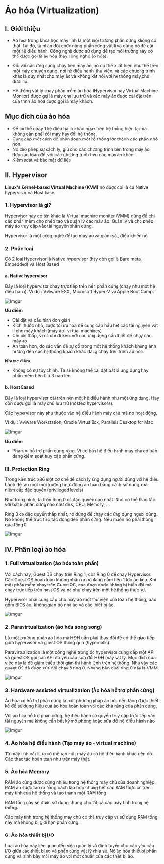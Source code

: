 # Ảo hóa (Virtualization)

## I. Giới thiệu

- Ảo hóa trong khoa học máy tính là một môi trường phần cứng không có thật. Tại đó, ta nhân đôi chức năng phần cứng vật lí và dùng nó để cài một hệ điều hành. Công nghệ được sử dụng để tạo môi trường này có thể được gọi là ảo hóa (hay công nghệ ảo hóa).

- Đối với các ứng dụng chạy trên máy ảo, nó có thể xuất hiện như thể trên một máy chuyên dụng, nơi hệ điều hành, thư viện, và các chương trình khác là duy nhất cho máy ảo và không kết nối với hệ thống máy chủ dưới nó.

- Hệ thống vật lý chạy phần mềm ảo hóa (Hypervisor hay Virtual Machine Monitor) được gọi là máy chủ lưu trữ và các máy ảo được cài đặt trên của trình ảo hóa được gọi là máy khách.

## Mục đích của ảo hóa 

- Để có thể chạy 1 hệ điều hành khác ngay trên hệ thống hiện tại mà không cần phải đổi máy hay đổi hệ thống.
- Cung cấp một cách để phân đoạn một hệ thống lớn thành các phần nhỏ hơn.
- Nó cho phép sự cách ly, giữ cho các chương trình bên trong máy ảo được an toàn đối với các chương trình trên các máy ảo khác.
- Kiểm soát và bảo mật dữ liệu

## II. Hypervisor 

**Linux's Kernel-based Virtual Machine (KVM)** nó được coi là cả Native hypervisor và Host base

### 1. Hypervisor là gì?

Hypervisor hay có tên khác là Virtual machine moniter (VMM) dùng để chỉ các phần mềm cho phép tạo và quản lý các máy ảo. Quản lý và cho phép máy ảo truy cập vào tài nguyên phần cứng.

Hypervisor là một công nghệ để tạo máy ảo và giám sát, điều khiển nó.

### 2. Phân loại

Có 2 loại Hypervisor là Native hypervisor (hay còn gọi là Bare metal, Embedded) và Host Based

#### a. Native hypervisor

Đây là loại hypervisor chạy trực tiếp trên nền phần cứng (chạy như một hệ điều hành). Ví dụ : VMware ESXi, Microsoft Hyper-V và Apple Boot Camp.

![Imgur](https://i.imgur.com/CchEmHK.png)

**Ưu điểm:**

- Cài đặt và cấu hình đơn giản
- Kích thước nhỏ, được tối ưu hóa để cung cấp hầu hết các tài nguyên vật lí cho máy khách (máy ảo -virtual machines)
- Chi phí thấp, vì nó chỉ đi kèm với các ứng dụng cần thiết để chạy các máy ảo
- An toàn hơn, do các vấn đề sự cố trong một hệ thống khách không ảnh hưởng đến các hệ thống khách khác đang chạy trên trình ảo hóa.

**Nhược điểm:**

- Không có sự tùy chỉnh. Ta sẽ không thể cài đặt bất kì ứng dụng hay phần mềm bên thứ 3 nào lên.

#### b. Host Based

Đây là loại hypervisor cài trên nền một hệ điều hành như một ứng dụng. Hay còn được gọi là máy chủ lưu trữ (hosted hypervisors).

Các hypervisor này phụ thuộc vào hệ điều hành máy chủ mà nó hoạt động.

Ví dụ : VMware Workstation, Oracle VirtualBox, Parallels Desktop for Mac

![Imgur](https://i.imgur.com/awi88Rt.png)

**Ưu điểm:**

- Phạm vi hỗ trợ phần cứng rộng. Vì cơ bản hệ điều hành máy chủ cơ bản đang kiểm soát truy cập phần cứng.

### III. Protection Ring

Trong kiến trúc x86 một cơ chế để cách ly ứng dụng người dùng với hệ điều hành để tạo một môi trường hoạt động an toàn bằng cách sử dụng khái niệm cấp đặc quyền (privileged levels)

Như trong hình, ta thấy Ring 0 có đặc quyền cao nhất. Nhó có thể thao tác với bất kì phần cứng nào như disk, CPU, Memory, ...

Ring 3 có đặc quyền thấp nhất, nó dùng để chạy các ứng dụng người dùng. Nó không thể trực tiếp tác động đến phần cứng. Nếu muốn nó phải thông qua Ring 0

![Imgur](https://i.imgur.com/C8iohPW.png)

## IV. Phân loại ảo hóa

### 1. Full virtualization (ảo hóa toàn phần)

Với cách này, Guest OS chạy trên Ring 1, còn Ring 0 để chạy Hypervisor. Các Guest OS hoàn toàn không nhận ra nó đang nằm trên 1 lớp ảo hóa. Khi một phần mềm chạy trên Guest OS, các đoạn code không bị biến đổi mà chạy trực tiếp trên host OS và nó như chạy trên một hệ thống thực sự.

Hypervisor phải cung cấp cho máy ảo một thư viện của toàn hệ thống, bao gồm BIOS ảo, không gian bộ nhớ ảo và các thiết bị ảo.

![Imgur](https://i.imgur.com/57meoj3.png)

### 2. Paravirtualization (ảo hóa song song)

Là một phương pháp ảo hóa mà HĐH cần phải thay đổi để có thể giao tiếp giữa hypervisor và guest OS thông qua (hypercalls).

Paravirtualization là một công nghệ trong đó hypervisor cung cấp một API và guest OS gọi các API đó yêu cầu sửa đổi HĐH máy vật lý. Mục đích của việc này là để giảm thiểu thời gian thi hành lệnh trên hệ thống. Như vậy các guest OS đã được sửa đổi chạy ở ring 0. Nhưng bên dưới ring 0 này là VMM.

![Imgur](https://i.imgur.com/VWXaG40.png)

### 3. Hardware assisted virtualization (Ảo hóa hỗ trợ phần cứng)

Ảo hóa có hỗ trợ phần cứng là một phương pháp ảo hóa nền tảng được thiết kế để sử dụng hiệu quả ảo hóa hoàn toàn với các khả năng của phần cứng.

Với ảo hóa hỗ trợ phần cứng, hệ điều hành có quyền truy cập trực tiếp vào tài nguyên mà không cần bất kỳ mô phỏng hoặc sửa đổi hệ điều hành nào

![Imgur](https://i.imgur.com/3CzAET1.png)

### 4. Ảo hóa hệ điều hành (Tạo máy ảo - virtual machine)

Từ máy tính vật lí, ta có thể tạo một máy ảo có hệ điều hành khác trên đó. Các thao tác hoàn toàn như trên máy thật.

### 5. Ảo hóa Memory

RAM ảo cũng được dùng nhiều trong hệ thống máy chủ của doanh nghiệp. RAM ảo được tạo ra bằng cách tập hợp chung hết các RAM thực có trên máy tính của hệ thống và tạo thành một RAM tổng.

RAM tổng này sẽ được sử dụng chung cho tất cả các máy tính trong hệ thống.

Các máy tính trong hệ thống máy chủ có thể truy cập và sử dụng RAM tổng này mà không bị giới hạn phần cứng.

### 6. Ảo hóa thiết bị I/O

Loại ảo hóa này liên quan đến việc quản lý và định tuyến cho các yêu cầu I/O giữa các thiết bị ảo và phần cứng vật lý chia sẻ. Nó ảo hóa thiết bị phần cứng và trình bày mỗi máy ảo với một chuẩn của các thiết bị ảo.